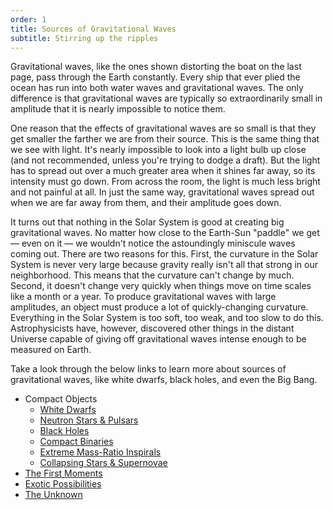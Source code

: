 ```yaml
---
order: 1
title: Sources of Gravitational Waves
subtitle: Stirring up the ripples
---
```


<p>Gravitational waves, like the ones shown distorting the boat on the last page, pass through the Earth constantly. Every ship that ever plied the ocean has run into both water waves and gravitational waves. The only difference is that gravitational waves are typically so extraordinarily small in amplitude that it is nearly impossible to notice them.</p>
<p>One reason that the effects of gravitational waves are so small is that they get smaller the farther we are from their source. This is the same thing that we see with light. It's nearly impossible to look into a light bulb up close (and not recommended, unless you're trying to dodge a draft). But the light has to spread out over a much greater area when it shines far away, so its intensity must go down. From across the room, the light is much less bright and not painful at all. In just the same way, gravitational waves spread out when we are far away from them, and their amplitude goes down.</p>
<p>It turns out that nothing in the Solar System is good at creating big gravitational waves. No matter how close to the Earth-Sun "paddle" we get — even on it — we wouldn't notice the astoundingly miniscule waves coming out. There are two reasons for this. First, the curvature in the Solar System is never very large because gravity really isn't all that strong in our neighborhood. This means that the curvature can't change by much. Second, it doesn't change very quickly when things move on time scales like a month or a year. To produce gravitational waves with large amplitudes, an object must produce a lot of quickly-changing curvature. Everything in the Solar System is too soft, too weak, and too slow to do this. Astrophysicists have, however, discovered other things in the distant Universe capable of giving off gravitational waves intense enough to be measured on Earth.</p>
<p>Take a look through the below links to learn more about sources of gravitational waves, like white dwarfs, black holes, and even the Big Bang.</p>
<ul>
<li>Compact Objects
<ul>
<li><a href="the-science-compact-objects/compact-objects/white-dwarfs" title="White Dwarfs">White Dwarfs</a></li>
<li><a href="the-science-compact-objects/compact-objects/neutron-stars-and-pulsars" title="Neutron Stars &amp; Pulsars"><span class="no-tooltip">Neutron Stars</span> &amp; <span class="no-tooltip">Pulsars</span></a></li>
<li><a href="the-science-compact-objects/compact-objects/black-holes" title="Black Holes">Black Holes</a></li>
<li><a href="the-science-compact-objects/compact-objects/compact-binaries" title="Compact Binaries"><span class="no-tooltip">Compact Binaries</span></a></li>
<li><a href="the-science-compact-objects/compact-objects/extreme-mass-ratio-inspirals" title="Extreme Mass-Ratio Inspirals">Extreme Mass-Ratio Inspirals</a></li>
<li><a href="the-science-compact-objects/compact-objects/collapsing-stars-and-supernovae" title="Collapsing Stars &amp; Supernovae">Collapsing Stars &amp; <span class="no-tooltip">Supernovae</span></a></li>
</ul>
</li>
<li><a href="the-physics-sources/gravitational-wave-astronomy/sources-of-gravitational-waves/the-first-moments" title="The First Moments">The First Moments</a></li>
<li><a href="the-physics-sources/gravitational-wave-astronomy/sources-of-gravitational-waves/exotic-possibilities" title="Exotic Possibilities">Exotic Possibilities</a></li>
<li><a href="the-physics-sources/gravitational-wave-astronomy/sources-of-gravitational-waves/the-unknown" title="The Unknown">The Unknown</a></li>
</ul>
